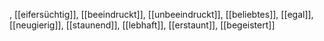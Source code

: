 , [[eifersüchtig]], [[beeindruckt]], [[unbeeindruckt]], [[beliebtes]], [[egal]], [[neugierig]], [[staunend]], [[lebhaft]], [[erstaunt]], [[begeistert]]
